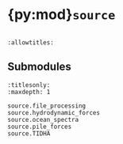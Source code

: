 # {py:mod}`source`

```{py:module} source
```

```{autodoc2-docstring} source
:allowtitles:
```

## Submodules

```{toctree}
:titlesonly:
:maxdepth: 1

source.file_processing
source.hydrodynamic_forces
source.ocean_spectra
source.pile_forces
source.TIDHA
```
